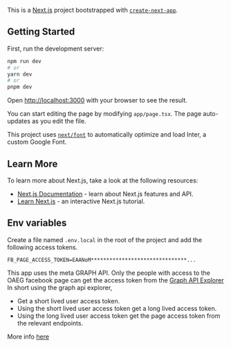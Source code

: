 This is a [Next.js](https://nextjs.org/) project bootstrapped with [`create-next-app`](https://github.com/vercel/next.js/tree/canary/packages/create-next-app).

## Getting Started

First, run the development server:

```bash
npm run dev
# or
yarn dev
# or
pnpm dev
```

Open [http://localhost:3000](http://localhost:3000) with your browser to see the result.

You can start editing the page by modifying `app/page.tsx`. The page auto-updates as you edit the file.

This project uses [`next/font`](https://nextjs.org/docs/basic-features/font-optimization) to automatically optimize and load Inter, a custom Google Font.

## Learn More

To learn more about Next.js, take a look at the following resources:

- [Next.js Documentation](https://nextjs.org/docs) - learn about Next.js features and API.
- [Learn Next.js](https://nextjs.org/learn) - an interactive Next.js tutorial.

## Env variables
Create a file named `.env.local` in the root of the project
and add the following access tokens.

```dotenv
FB_PAGE_ACCESS_TOKEN=EAANoM*******************************...
```
This app uses the meta GRAPH API.
Only the people with access to the OAEG facebook page can get the access token
from the [Graph API Explorer](https://developers.facebook.com/tools/explorer/)
In short using the graph api explorer,
- Get a short lived user access token.
- Using the short lived user access token get a long lived access token.
- Using the long lived user access token get the page access token from the relevant endpoints.

More info [here](https://developers.facebook.com/docs/pages/access-tokens)


